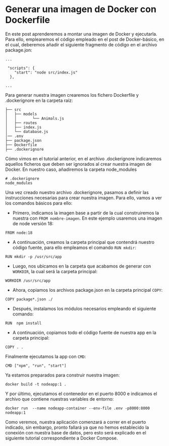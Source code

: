 # Generar una imagen de Docker con Dockerfile

En este post aprenderemos a montar una imagen de Docker y ejecutarla. Para ello, emplearemos el código empleado en el post de Docker-básico, en el cual, deberemos añadir el siguiente fragmento de código en el archivo package.jon:

```
...

 "scripts": {
    "start": "node src/index.js"
  },

...

```

Para generar nuestra imagen crearemos los fichero Dockerfile y .dockerignore en la carpeta raíz:

```
├── src
│   ├── models
│   │       └── Animals.js
│   ├── routes
│   ├── index.js
│   └── database.js
│── .env
├── package.json
├── Dockerfile
├── .dockerignore

```

Cómo vimos en el tutorial anterior, en el archivo .dockerignore indicaremos aquellos ficheros que deben ser ignorados al crear nuestra imagen de Docker. En nuestro caso, añadiremos la carpeta node_modules

```
# .dockerignore
node_modules
```

Una vez creado nuestro archivo .dockerignore, pasamos a definir las instrucciones necesarias para crear nuestra imagen. Para ello, vamos a ver los comandos básicos para ello:

- Primero, indicamos la imagen base a partir de la cual construiremos la nuestra con `FROM nombre-imagen`. En este ejemplo usaremos una imagen de node versión 18:

```
FROM node:18
```

- A continuación, creamos la carpeta principal que contendrá nuestro código fuente, para ello empleamos el comando `RUN mkdir`:

```
RUN mkdir -p /usr/src/app
```

- Luego, nos ubicamos en la carpeta que acabamos de generar con `WORKDIR`, la cual será la carpeta principal:

```
WORKDIR /usr/src/app
```

- Ahora, copiamos los archivos package.json en la carpeta principal `COPY`:

```
COPY package*.json ./
```

- Después, instalamos los módulos necesarios empleando el siguiente comando:

```
RUN  npm install
```

- A continuación, copiamos todo el código fuente de nuestra app en la carpeta principal:

```
COPY . .
```

Finalmente ejecutamos la app con `CMD`:

```
CMD ["npm", "run", "start"]
```

Ya estamos preparados para construir nuestra imagen:

```
docker build -t nodeapp:1 .
```

Y por último, ejecutamos el contenedor en el puerto 8000 e indicamos el archivo que contiene nuestras variables de entorno:

```
docker run  --name nodeapp-container --env-file .env -p8000:8000  nodeapp:1
```

Como veremos, nuestra aplicación comenzará a correr en el puerto indicado, sin embargo, pronto fallará ya que no hemos establecido la conexión con nuestra base de datos, pero esto será explicado en el siguiente tutorial correspondiente a Docker Compose.
